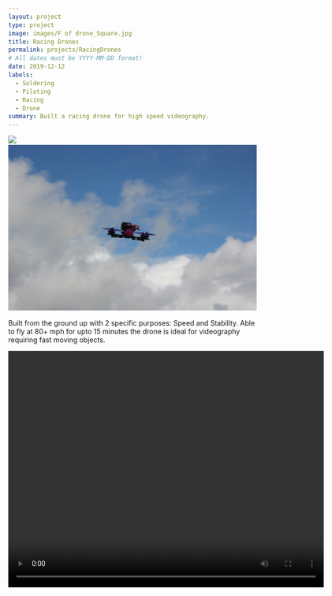 ```yaml
---
layout: project
type: project
image: images/F of drone_Square.jpg
title: Racing Drones
permalink: projects/RacingDrones
# All dates must be YYYY-MM-DD format!
date: 2019-12-12
labels:
  - Soldering
  - Piloting
  - Racing
  - Drone
summary: Built a racing drone for high speed videography.
---
```


<img class="ui medium center floated rounded image" src="../images/BR of drone.JPG">
<img class="ui medium center floated rounded image" src="../images/F of drone.JPG">

Built from the ground up with 2 specific purposes: Speed and Stability.
Able to fly at 80+ mph for upto 15 minutes the drone is ideal for videography requiring fast moving objects. 

<video width="640" height="480" controls>
  <source src="../images/Herring_Trim.mp4" type="video/mp4">
  Your browser does not support the video tag.
</video>

